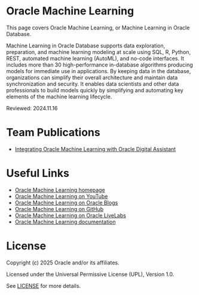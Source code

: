 # Oracle Machine Learning

This page covers Oracle Machine Learning, or Machine Learning in Oracle Database.

Machine Learning in Oracle Database supports data exploration, preparation, and machine learning modeling at scale using SQL, R, Python, REST, automated machine learning (AutoML), and no-code interfaces. It includes more than 30 high-performance in-database algorithms producing models for immediate use in applications. By keeping data in the database, organizations can simplify their overall architecture and maintain data synchronization and security. It enables data scientists and other data professionals to build models quickly by simplifying and automating key elements of the machine learning lifecycle.

Reviewed: 2024.11.16

# Team Publications

- [Integrating Oracle Machine Learning with Oracle Digital Assistant](https://www.youtube.com/watch?v=gA-HfDYV7ao)


# Useful Links

- [Oracle Machine Learning homepage](https://www.oracle.com/artificial-intelligence/database-machine-learning/)
- [Oracle Machine Learning on YouTube](https://www.youtube.com/playlist?list=PLdtXkK5KBY57_y3Z0SW2cbCqGUPbfc94w)
- [Oracle Machine Learning on Oracle Blogs](https://blogs.oracle.com/machinelearning/)
- [Oracle Machine Learning on GitHub](https://github.com/oracle-samples/oracle-db-examples/tree/main/machine-learning)
- [Oracle Machine Learning on Oracle LiveLabs](https://apexapps.oracle.com/pls/apex/f?p=133:100:14606520475441::::SEARCH:oracle+machine+learning)
- [Oracle Machine Learning documentation](https://docs.oracle.com/en/database/oracle/machine-learning/)


# License

Copyright (c) 2025 Oracle and/or its affiliates.

Licensed under the Universal Permissive License (UPL), Version 1.0.

See [LICENSE](https://github.com/oracle-devrel/technology-engineering/blob/main/LICENSE) for more details.
